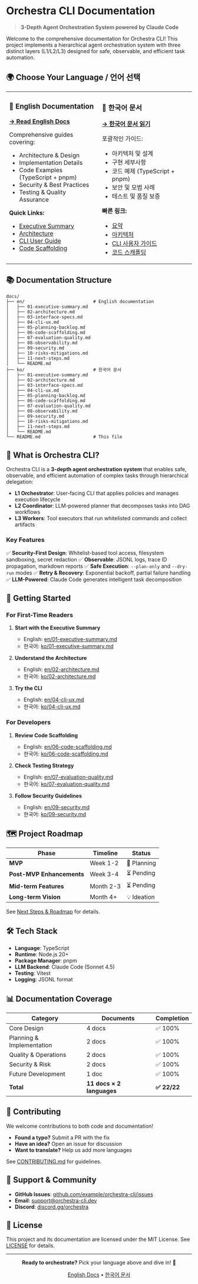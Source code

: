 # Orchestra CLI Documentation

> **3-Depth Agent Orchestration System powered by Claude Code**

Welcome to the comprehensive documentation for Orchestra CLI! This project implements a hierarchical agent orchestration system with three distinct layers (L1/L2/L3) designed for safe, observable, and efficient task automation.

## 🌍 Choose Your Language / 언어 선택

<table>
<tr>
<td width="50%" valign="top">

### 📘 English Documentation

**[→ Read English Docs](./en/README.md)**

Comprehensive guides covering:
- Architecture & Design
- Implementation Details
- Code Examples (TypeScript + pnpm)
- Security & Best Practices
- Testing & Quality Assurance

**Quick Links:**
- [Executive Summary](./en/01-executive-summary.md)
- [Architecture](./en/02-architecture.md)
- [CLI User Guide](./en/04-cli-ux.md)
- [Code Scaffolding](./en/06-code-scaffolding.md)

</td>
<td width="50%" valign="top">

### 📗 한국어 문서

**[→ 한국어 문서 읽기](./ko/README.md)**

포괄적인 가이드:
- 아키텍처 및 설계
- 구현 세부사항
- 코드 예제 (TypeScript + pnpm)
- 보안 및 모범 사례
- 테스트 및 품질 보증

**빠른 링크:**
- [요약](./ko/01-executive-summary.md)
- [아키텍처](./ko/02-architecture.md)
- [CLI 사용자 가이드](./ko/04-cli-ux.md)
- [코드 스캐폴딩](./ko/06-code-scaffolding.md)

</td>
</tr>
</table>

## 📚 Documentation Structure

```
docs/
├── en/                          # English documentation
│   ├── 01-executive-summary.md
│   ├── 02-architecture.md
│   ├── 03-interface-specs.md
│   ├── 04-cli-ux.md
│   ├── 05-planning-backlog.md
│   ├── 06-code-scaffolding.md
│   ├── 07-evaluation-quality.md
│   ├── 08-observability.md
│   ├── 09-security.md
│   ├── 10-risks-mitigations.md
│   ├── 11-next-steps.md
│   └── README.md
├── ko/                          # 한국어 문서
│   ├── 01-executive-summary.md
│   ├── 02-architecture.md
│   ├── 03-interface-specs.md
│   ├── 04-cli-ux.md
│   ├── 05-planning-backlog.md
│   ├── 06-code-scaffolding.md
│   ├── 07-evaluation-quality.md
│   ├── 08-observability.md
│   ├── 09-security.md
│   ├── 10-risks-mitigations.md
│   ├── 11-next-steps.md
│   └── README.md
└── README.md                    # This file
```

## 🚀 What is Orchestra CLI?

Orchestra CLI is a **3-depth agent orchestration system** that enables safe, observable, and efficient automation of complex tasks through hierarchical delegation:

- **L1 Orchestrator**: User-facing CLI that applies policies and manages execution lifecycle
- **L2 Coordinator**: LLM-powered planner that decomposes tasks into DAG workflows
- **L3 Workers**: Tool executors that run whitelisted commands and collect artifacts

### Key Features

✅ **Security-First Design**: Whitelist-based tool access, filesystem sandboxing, secret redaction
✅ **Observable**: JSONL logs, trace ID propagation, markdown reports
✅ **Safe Execution**: `--plan-only` and `--dry-run` modes
✅ **Retry & Recovery**: Exponential backoff, partial failure handling
✅ **LLM-Powered**: Claude Code generates intelligent task decomposition

## 📖 Getting Started

### For First-Time Readers

1. **Start with the Executive Summary**
   - English: [en/01-executive-summary.md](./en/01-executive-summary.md)
   - 한국어: [ko/01-executive-summary.md](./ko/01-executive-summary.md)

2. **Understand the Architecture**
   - English: [en/02-architecture.md](./en/02-architecture.md)
   - 한국어: [ko/02-architecture.md](./ko/02-architecture.md)

3. **Try the CLI**
   - English: [en/04-cli-ux.md](./en/04-cli-ux.md)
   - 한국어: [ko/04-cli-ux.md](./ko/04-cli-ux.md)

### For Developers

1. **Review Code Scaffolding**
   - English: [en/06-code-scaffolding.md](./en/06-code-scaffolding.md)
   - 한국어: [ko/06-code-scaffolding.md](./ko/06-code-scaffolding.md)

2. **Check Testing Strategy**
   - English: [en/07-evaluation-quality.md](./en/07-evaluation-quality.md)
   - 한국어: [ko/07-evaluation-quality.md](./ko/07-evaluation-quality.md)

3. **Follow Security Guidelines**
   - English: [en/09-security.md](./en/09-security.md)
   - 한국어: [ko/09-security.md](./ko/09-security.md)

## 🗺️ Project Roadmap

| Phase | Timeline | Status |
|-------|----------|--------|
| **MVP** | Week 1-2 | 📝 Planning |
| **Post-MVP Enhancements** | Week 3-4 | ⏳ Pending |
| **Mid-term Features** | Month 2-3 | ⏳ Pending |
| **Long-term Vision** | Month 4+ | 💡 Ideation |

See [Next Steps & Roadmap](./en/11-next-steps.md) for details.

## 🛠️ Tech Stack

- **Language**: TypeScript
- **Runtime**: Node.js 20+
- **Package Manager**: pnpm
- **LLM Backend**: Claude Code (Sonnet 4.5)
- **Testing**: Vitest
- **Logging**: JSONL format

## 📊 Documentation Coverage

| Category | Documents | Completion |
|----------|-----------|------------|
| Core Design | 4 docs | ✅ 100% |
| Planning & Implementation | 2 docs | ✅ 100% |
| Quality & Operations | 2 docs | ✅ 100% |
| Security & Risk | 2 docs | ✅ 100% |
| Future Development | 1 doc | ✅ 100% |
| **Total** | **11 docs × 2 languages** | **✅ 22/22** |

## 🤝 Contributing

We welcome contributions to both code and documentation!

- **Found a typo?** Submit a PR with the fix
- **Have an idea?** Open an issue for discussion
- **Want to translate?** Help us add more languages

See [CONTRIBUTING.md](../CONTRIBUTING.md) for guidelines.

## 📧 Support & Community

- **GitHub Issues**: [github.com/example/orchestra-cli/issues](https://github.com/example/orchestra-cli/issues)
- **Email**: support@orchestra-cli.dev
- **Discord**: [discord.gg/orchestra](https://discord.gg/orchestra)

## 📜 License

This project and its documentation are licensed under the MIT License.
See [LICENSE](../LICENSE) for details.

---

<div align="center">

**Ready to orchestrate?** Pick your language above and dive in! 🚀

[English Docs](./en/README.md) • [한국어 문서](./ko/README.md)

</div>
